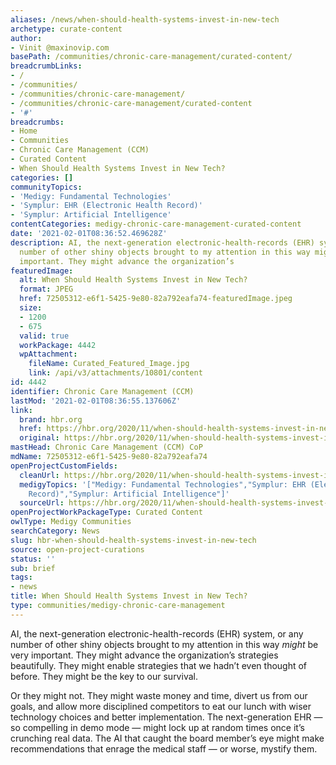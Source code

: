 ```yaml
---
aliases: /news/when-should-health-systems-invest-in-new-tech
archetype: curate-content
author:
- Vinit @maxinovip.com
basePath: /communities/chronic-care-management/curated-content/
breadcrumbLinks:
- /
- /communities/
- /communities/chronic-care-management/
- /communities/chronic-care-management/curated-content
- '#'
breadcrumbs:
- Home
- Communities
- Chronic Care Management (CCM)
- Curated Content
- When Should Health Systems Invest in New Tech?
categories: []
communityTopics:
- 'Medigy: Fundamental Technologies'
- 'Symplur: EHR (Electronic Health Record)'
- 'Symplur: Artificial Intelligence'
contentCategories: medigy-chronic-care-management-curated-content
date: '2021-02-01T08:36:52.469628Z'
description: AI, the next-generation electronic-health-records (EHR) system, or any
  number of other shiny objects brought to my attention in this way might be very
  important. They might advance the organization’s
featuredImage:
  alt: When Should Health Systems Invest in New Tech?
  format: JPEG
  href: 72505312-e6f1-5425-9e80-82a792eafa74-featuredImage.jpeg
  size:
  - 1200
  - 675
  valid: true
  workPackage: 4442
  wpAttachment:
    fileName: Curated_Featured_Image.jpg
    link: /api/v3/attachments/10801/content
id: 4442
identifier: Chronic Care Management (CCM)
lastMod: '2021-02-01T08:36:55.137606Z'
link:
  brand: hbr.org
  href: https://hbr.org/2020/11/when-should-health-systems-invest-in-new-tech
  original: https://hbr.org/2020/11/when-should-health-systems-invest-in-new-tech
mastHead: Chronic Care Management (CCM) CoP
mdName: 72505312-e6f1-5425-9e80-82a792eafa74
openProjectCustomFields:
  cleanUrl: https://hbr.org/2020/11/when-should-health-systems-invest-in-new-tech
  medigyTopics: '["Medigy: Fundamental Technologies","Symplur: EHR (Electronic Health
    Record)","Symplur: Artificial Intelligence"]'
  sourceUrl: https://hbr.org/2020/11/when-should-health-systems-invest-in-new-tech
openProjectWorkPackageType: Curated Content
owlType: Medigy Communities
searchCategory: News
slug: hbr-when-should-health-systems-invest-in-new-tech
source: open-project-curations
status: ''
sub: brief
tags:
- news
title: When Should Health Systems Invest in New Tech?
type: communities/medigy-chronic-care-management
---
```


<p>AI, the next-generation electronic-health-records (EHR) system, or any number of other shiny objects brought to my attention in this way&nbsp;<i>might</i>&nbsp;be very important. They&nbsp;might<i>&nbsp;</i>advance the organization’s strategies beautifully. They&nbsp;might<i>&nbsp;</i>enable strategies that we hadn’t even thought of before. They&nbsp;might&nbsp;be the key to our survival.</p><p>Or they might not. They might waste money and time, divert us from our goals, and allow more disciplined competitors to eat our lunch with wiser technology choices and better implementation. The next-generation EHR — so compelling in demo mode — might lock up at random times once it’s crunching real data. The AI that caught the board member’s eye might make recommendations that enrage the medical staff — or worse, mystify them.</p>